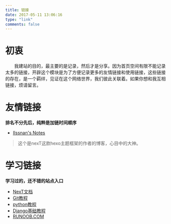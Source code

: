 ```yaml
---
title: 链接
date: 2017-05-11 13:06:16
type: "link"
comments: false
---
```

# 初衷
&emsp;&emsp;我建站的目的，最主要的是记录，然后才是分享。因为首页空间有限不能记录太多的链接，开辟这个模块是为了方便记录更多的友情链接和使用链接，这些链接的存在，是一个羁绊，见证在这个网络世界，我们彼此关联着。如果你想和我互相链接，烦请留言。  

# 友情链接  

**排名不分先后，纯粹是加链时间顺序**
- [IIssnan's Notes](http://notes.iissnan.com/)
> 这个是nexT这款hexo主题框架的作者的博客，心目中的大神。

# 学习链接  

**学习过的，还不错的站点入口**
- [NexT文档](http://theme-next.iissnan.com/)
- [Git教程](http://www.liaoxuefeng.com/wiki/0013739516305929606dd18361248578c67b8067c8c017b000)
- [python教程](http://www.liaoxuefeng.com/wiki/0014316089557264a6b348958f449949df42a6d3a2e542c000)
- [Django基础教程](http://code.ziqiangxuetang.com/django/django-tutorial.html)
- [RUNOOB.COM](http://www.runoob.com/)